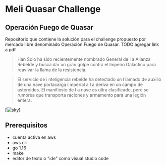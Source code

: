 # Meli Quasar Challenge
## Operación Fuego de Quasar
Repositorio que contiene la solución para el challenge propuesto por mercado libre denominado Operación Fuego de Quasar.
TODO agregar link a pdf

> Han Solo ha sido recientemente nombrado General de l a Alianza
> Rebelde y busca dar un gran golpe contra el Imperio Galáctico para
> reavivar la llama de la resistencia.

> El servicio de i nteligencia rebelde ha detectado un l lamado de auxilio de
> una nave portacarga i mperial a l a deriva en un campo de asteroides. El
> manifiesto de l a nave es ultra clasificado, pero se rumorea que
> transporta raciones y armamento para una legión entera.

[![sky](https://media.contentapi.ea.com/content/dam/star-wars-battlefront-2/images/2019/08/swbf2-refresh-hero-large-heroes-page-luke-skywalker-16x9-xl.jpg.adapt.crop1x1.320w.jpg)]

## Prerequisitos
- cuenta activa en aws 
- aws cli
- go 1.16
- make
- editor de texto o "ide" como visual studio code

